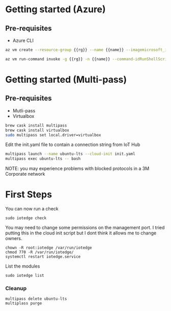 

# Getting started (Azure)
## Pre-requisites
- Azure CLI

```bash 
az vm create --resource-group {{rg}} --name {{name}} --imagemicrosoft_iot_edge:iot_edge_vm_ubuntu:ubuntu_1604_edgeruntimeonly:latest --admin-username azureuser --generate-ssh-keys

az vm run-command invoke -g {{rg}} -n {{name}} --command-idRunShellScript --script"/etc/iotedge/configedge.sh '{{device_connection_string}}'"
```

# Getting started (Multi-pass)
## Pre-requisites
- Mutli-pass
- Virtualbox

```bash
brew cask install multipass
brew cask install virtualbox
sudo multipass set local.driver=virtualbox
```
Edit the init.yaml file to contain a connection string from IoT Hub

```bash
multipass launch --name ubuntu-lts --cloud-init init.yaml
multipass exec ubuntu-lts -- bash
```

NOTE: you may experience problems with blocked protocols in a 3M Corporate network


# First Steps

You can now run a check
```
sudo iotedge check
```

You may need to change some permissions on the management port. I tried putting this in the cloud init script but I dont think it allows me to change owners.

```
chown -R root:iotedge /var/run/iotedge
chmod 770 -R /var/run/iotedge/
systemctl restart iotedge.service
```




List the modules
```
sudo iotedge list
```



### Cleanup
```
multipass delete ubuntu-lts
multiplass purge
```
